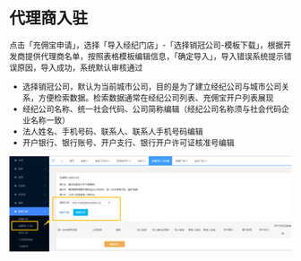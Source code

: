# 代理商入驻

点击「充佣宝申请」，选择「导入经纪门店」-「选择销冠公司-模板下载」，根据开发商提供代理商名单，按照表格模板编辑信息，「确定导入」，导入错误系统提示错误原因，导入成功，系统默认审核通过

* 选择销冠公司，默认为当前城市公司，目的是为了建立经纪公司与城市公司关系，方便检索数据。检索数据通常在经纪公司列表、充佣宝开户列表展现
* 经纪公司名称、统一社会代码、公司简称编辑（经纪公司名称须与社会代码企业名称一致）
* 法人姓名、手机号码、联系人、联系人手机号码编辑
* 开户银行、银行账号、开户支行、银行开户许可证核准号编辑

![](/assets/import.png开户123)

